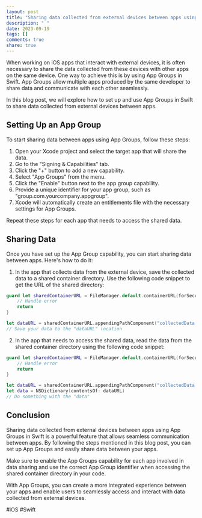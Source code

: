 ```yaml
---
layout: post
title: "Sharing data collected from external devices between apps using App Groups in Swift"
description: " "
date: 2023-09-19
tags: []
comments: true
share: true
---
```


When working on iOS apps that interact with external devices, it is often necessary to share the data collected from these devices with other apps on the same device. One way to achieve this is by using App Groups in Swift. App Groups allow multiple apps produced by the same developer to share data and communicate with each other seamlessly.

In this blog post, we will explore how to set up and use App Groups in Swift to share data collected from external devices between apps.

## Setting Up an App Group

To start sharing data between apps using App Groups, follow these steps:

1. Open your Xcode project and select the target app that will share the data.
2. Go to the "Signing & Capabilities" tab.
3. Click the "+" button to add a new capability.
4. Select "App Groups" from the menu.
5. Click the "Enable" button next to the app group capability.
6. Provide a unique identifier for your app group, such as "group.com.yourcompany.appgroup".
7. Xcode will automatically create an entitlements file with the necessary settings for App Groups.

Repeat these steps for each app that needs to access the shared data.

## Sharing Data

Once you have set up the App Group capability, you can start sharing data between apps. Here's how to do it:

1. In the app that collects data from the external device, save the collected data to a shared container directory. Use the following code snippet to get the URL of the shared directory:

```swift
guard let sharedContainerURL = FileManager.default.containerURL(forSecurityApplicationGroupIdentifier: "group.com.yourcompany.appgroup") else {
    // Handle error
    return
}

let dataURL = sharedContainerURL.appendingPathComponent("collectedData.plist")
// Save your data to the "dataURL" location
```

2. In the app that needs to access the shared data, read the data from the shared container directory using the following code snippet:

```swift
guard let sharedContainerURL = FileManager.default.containerURL(forSecurityApplicationGroupIdentifier: "group.com.yourcompany.appgroup") else {
    // Handle error
    return
}

let dataURL = sharedContainerURL.appendingPathComponent("collectedData.plist")
let data = NSDictionary(contentsOf: dataURL)
// Do something with the "data"
```

## Conclusion

Sharing data collected from external devices between apps using App Groups in Swift is a powerful feature that allows seamless communication between apps. By following the steps mentioned in this blog post, you can set up App Groups and easily share data between your apps.

Make sure to enable the App Groups capability for each app involved in data sharing and use the correct App Group identifier when accessing the shared container directory in your code.

With App Groups, you can create a more integrated experience between your apps and enable users to seamlessly access and interact with data collected from external devices.

#iOS #Swift